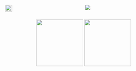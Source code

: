 
<div align="center">
  
<a href="https://twitter.com/meirbank">
  <img align="left" alt="Meir Bank | Twitter" width="22px" src="https://raw.githubusercontent.com/peterthehan/peterthehan/master/assets/twitter.svg" />
</a>

![](https://visitor-badge.glitch.me/badge?page_id=meirbank)

<br/>
<img height="150px" src="https://github-readme-stats.vercel.app/api/top-langs/?username=meirbank&layout=compact&private=true">
<img height="150px" src="https://github-readme-stats.vercel.app/api?username=meirbank&show_icons=true&count_private=true&private=true">
<br/>
  
</div>
